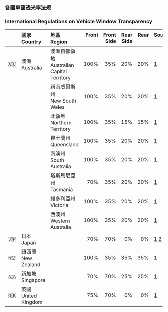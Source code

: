 ### 各國車窗透光率法規
### International Regulations on Vehicle Window Transparency

| | 國家<br>Country | 地區<br>Region| Front<br>&nbsp; | Front<br>Side | Rear<br>Side | Rear<br>&nbsp; | Sources<br>&nbsp; |
|:--|:--|:--|-:|--:|--:|--:|:--|
| 🇦🇺 | 澳洲<br>Australia | 澳洲首都領地<br>Australian Capital Territory | 100% | 35% | 20% | 20% | [1](https://australiatintlaws.com/) |
| | | 新南威爾斯州<br>New South Wales | 100% | 35% | 20% | 20% | [1](https://australiatintlaws.com/) |
| | | 北領地<br>Northern Territory | 100% | 35% | 15% | 15% | [1](https://australiatintlaws.com/) |
| | | 昆士蘭州<br>Queensland | 100% | 35% | 20% | 20% | [1](https://australiatintlaws.com/) |
| | | 南澳州<br>South Australia | 100% | 35% | 20% | 20% | [1](https://australiatintlaws.com/) |
| | | 塔斯馬尼亞州<br>Tasmania | 70% | 35% | 20% | 20% | [1](https://australiatintlaws.com/) |
| | | 維多利亞州<br>Victoria | 100% | 35% | 20% | 20% | [1](https://australiatintlaws.com/) |
| | | 西澳州<br>Western Australia | 100% | 35% | 20% | 20% | [1](https://australiatintlaws.com/) |
| 🇯🇵 | 日本<br>Japan | | 70% | 70% | 0% | 0% | [1](https://www.mlit.go.jp/jidosha/jidosha/tenkenseibi/huseikaizou/h1/h1-2/) [2](https://www.mlit.go.jp/jidosha/content/S195.pdf) |
| 🇳🇿 | 紐西蘭<br>New Zealand | | 100% | 35% | 35% | 35% | [1](https://www.nzta.govt.nz/vehicles/warrants-and-certificates/vehicle-equipment/vehicle-windows-wipers-and-mirrors/)|
| 🇸🇬 | 新加坡<br>Singapore | | 70% | 70% | 25% | 25% | [1](https://onemotoring.lta.gov.sg/content/onemotoring/home/owning/modification.html) |
| 🇬🇧 | 英國<br>United Kingdom | | 75% | 70% | 0% | 0% | [1](https://www.gov.uk/tinted-vehicle-window-rules) |
